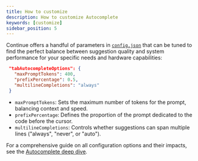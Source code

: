 ```yaml
---
title: How to customize
description: How to customize Autocomplete
keywords: [customize]
sidebar_position: 5
---
```


Continue offers a handful of parameters in [`config.json`](../reference.md) that can be tuned to find the perfect balance between suggestion quality and system performance for your specific needs and hardware capabilities:

```json title="config.json (Deprecated)"
 "tabAutocompleteOptions": {
   "maxPromptTokens": 400,
   "prefixPercentage": 0.5,
   "multilineCompletions": "always"
 }
```

- `maxPromptTokens`: Sets the maximum number of tokens for the prompt, balancing context and speed.
- `prefixPercentage`: Defines the proportion of the prompt dedicated to the code before the cursor.
- `multilineCompletions`: Controls whether suggestions can span multiple lines ("always", "never", or "auto").

For a comprehensive guide on all configuration options and their impacts, see the [Autocomplete deep dive](../customize/deep-dives/autocomplete.md).
